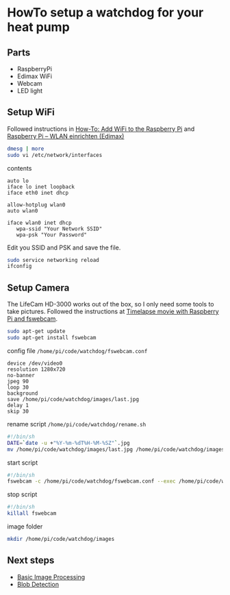 # HowTo setup a watchdog for your heat pump

## Parts

* RaspberryPi
* Edimax WiFi
* Webcam 
* LED light

## Setup WiFi

Followed instructions in [How-To: Add WiFi to the Raspberry Pi](http://raspberrypihq.com/how-to-add-wifi-to-the-raspberry-pi/) and [Raspberry Pi – WLAN einrichten (Edimax)](http://www.datenreise.de/raspberry-pi-wlan-einrichten-edimax/)

```bash
dmesg | more
sudo vi /etc/network/interfaces
```

contents

```
auto lo
iface lo inet loopback
iface eth0 inet dhcp

allow-hotplug wlan0
auto wlan0

iface wlan0 inet dhcp
   wpa-ssid "Your Network SSID"
   wpa-psk "Your Password"
```

Edit you SSID and PSK and save the file.

```bash
sudo service networking reload
ifconfig
```

## Setup Camera

The LifeCam HD-3000 works out of the box, so I only need some tools to take pictures.
Followed the instructions at [
Timelapse movie with Raspberry Pi and fswebcam](http://martin-denizet.com/timelapse-movie-with-raspberry-pi/).

```bash
sudo apt-get update
sudo apt-get install fswebcam
```

config file `/home/pi/code/watchdog/fswebcam.conf`

```
device /dev/video0
resolution 1280x720
no-banner
jpeg 90
loop 30
background
save /home/pi/code/watchdog/images/last.jpg
delay 1
skip 30
```

rename script `/home/pi/code/watchdog/rename.sh`

```bash
#!/bin/sh
DATE=`date -u +"%Y-%m-%dT%H-%M-%SZ"`.jpg
mv /home/pi/code/watchdog/images/last.jpg /home/pi/code/watchdog/images/$DATE
```

start script

```bash
#!/bin/sh
fswebcam -c /home/pi/code/watchdog/fswebcam.conf --exec /home/pi/code/watchdog/rename.sh
```

stop script

```bash
#!/bin/sh
killall fswebcam
```

image folder

```bash
mkdir /home/pi/code/watchdog/images
```



## Next steps

* [Basic Image Processing](https://www.cl.cam.ac.uk/projects/raspberrypi/tutorials/robot/image_processing/)
* [Blob Detection](https://www.cl.cam.ac.uk/projects/raspberrypi/tutorials/robot/blob_detection/)

